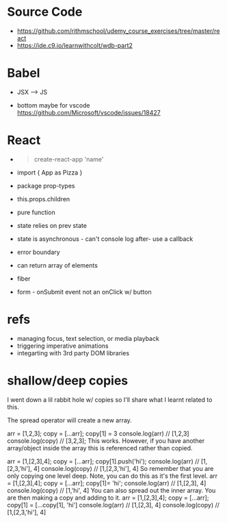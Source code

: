 # Source Code
* https://github.com/rithmschool/udemy_course_exercises/tree/master/react
* https://ide.c9.io/learnwithcolt/wdb-part2

# Babel
* JSX --> JS

* bottom maybe for vscode https://github.com/Microsoft/vscode/issues/18427

# React
* > create-react-app 'name'
* import { App as Pizza }
* package prop-types <!-- dev testing -->
* this.props.children <!-- all child elements inside component mxstrbr.blog/2017/02/react-children-deepdive/-->

* pure function <!-- no side effects/does not modify inputs - can be repeated w/ same input/output  -->

 * state relies on prev state <!-- setState((prevstate, props) => counter: prevState.counter + 1) -->
 * state is asynchronous - can't console log after-  use a callback <!-- setState({ state }, callback) -->

<!-- react 16 -->
* error boundary
* can return array of elements <!-- don't need wrapper div -->
* fiber

* form - onSubmit event not an onClick w/ button

# refs <!-- uncommon -->
* managing focus, text selection, or media playback
* triggering imperative animations
* integarting with 3rd party DOM libraries



 # shallow/deep copies 
 I went down a lil rabbit hole w/ copies so I'll share what I learnt related to this.

The spread operator will create a new array. 

arr = [1,2,3];
copy = [...arr];
copy[1] = 3
​console.log(arr) // [1,2,3]
console.log(copy) // [3,2,3]; 
This works. However, if you have another array/object inside the array this is referenced rather than copied.

arr = [1,[2,3],4];
copy = [...arr];
​copy[1].push('hi');
console.log(arr) // [1,[2,3,'hi'], 4]
console.log(copy) // [1,[2,3,'hi'], 4]
​So remember that you are only copying one level deep.
Note, you can do this as it's the first level. 
arr = [1,[2,3],4];
copy = [...arr];
​copy[1]= 'hi';
console.log(arr) // [1,[2,3], 4]
console.log(copy) // [1,'hi', 4]
You can also spread out the inner array. You are then making a copy and adding to it.
arr = [1,[2,3],4];
copy = [...arr];
​copy[1] = [...copy[1], 'hi']
console.log(arr) // [1,[2,3], 4]
console.log(copy) // [1,[2,3,'hi'], 4]
